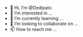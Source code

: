 - 👋 Hi, I’m @Dedipato
- 👀 I’m interested in ...
- 🌱 I’m currently learning ...
- 💞️ I’m looking to collaborate on ...
- 📫 How to reach me ...

<!---
Dedipato/Dedipato is a ✨ special ✨ repository because its `README.md` (this file) appears on your GitHub profile.
You can click the Preview link to take a look at your changes.
--->
